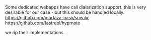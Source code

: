 Some dedicated webapps have call dialarization support. this is very desirable for our case - but this should be handled locally.
https://github.com/murtaza-nasir/speakr
https://github.com/fastrepl/hyprnote

we rip their implementations. 
